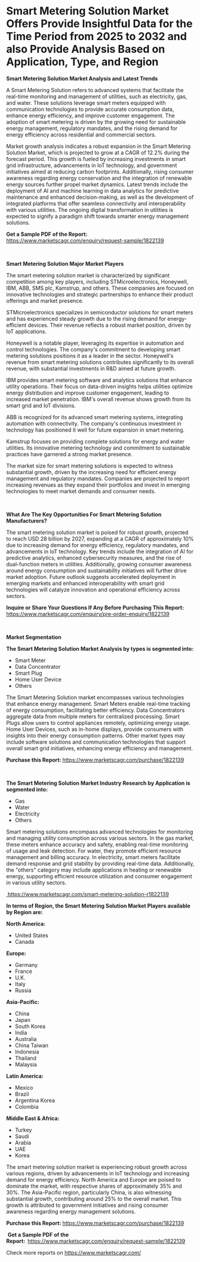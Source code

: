 <p><h1>Smart Metering Solution Market Offers Provide Insightful Data for the Time Period from 2025 to 2032 and also Provide Analysis Based on Application, Type, and Region</h1></p><p><strong>Smart Metering Solution Market Analysis and Latest Trends</strong></p>
<p><p>A Smart Metering Solution refers to advanced systems that facilitate the real-time monitoring and management of utilities, such as electricity, gas, and water. These solutions leverage smart meters equipped with communication technologies to provide accurate consumption data, enhance energy efficiency, and improve customer engagement. The adoption of smart metering is driven by the growing need for sustainable energy management, regulatory mandates, and the rising demand for energy efficiency across residential and commercial sectors.</p><p>Market growth analysis indicates a robust expansion in the Smart Metering Solution Market, which is projected to grow at a CAGR of 12.2% during the forecast period. This growth is fueled by increasing investments in smart grid infrastructure, advancements in IoT technology, and government initiatives aimed at reducing carbon footprints. Additionally, rising consumer awareness regarding energy conservation and the integration of renewable energy sources further propel market dynamics. Latest trends include the deployment of AI and machine learning in data analytics for predictive maintenance and enhanced decision-making, as well as the development of integrated platforms that offer seamless connectivity and interoperability with various utilities. The ongoing digital transformation in utilities is expected to signify a paradigm shift towards smarter energy management solutions.</p></p>
<p><strong>Get a Sample PDF of the Report:&nbsp;</strong> <a href="https://www.marketscagr.com/enquiry/request-sample/1822139?utm_campaign=2782&utm_medium=2&utm_source=Github&utm_content=ia&utm_term=09032025&utm_id=smart-metering-solution">https://www.marketscagr.com/enquiry/request-sample/1822139</a></p>
<p>&nbsp;</p>
<p><strong>Smart Metering Solution Major Market Players</strong></p>
<p><p>The smart metering solution market is characterized by significant competition among key players, including STMicroelectronics, Honeywell, IBM, ABB, SMS plc, Kamstrup, and others. These companies are focused on innovative technologies and strategic partnerships to enhance their product offerings and market presence.</p><p>STMicroelectronics specializes in semiconductor solutions for smart meters and has experienced steady growth due to the rising demand for energy-efficient devices. Their revenue reflects a robust market position, driven by IoT applications.</p><p>Honeywell is a notable player, leveraging its expertise in automation and control technologies. The company's commitment to developing smart metering solutions positions it as a leader in the sector. Honeywell's revenue from smart metering solutions contributes significantly to its overall revenue, with substantial investments in R&D aimed at future growth.</p><p>IBM provides smart metering software and analytics solutions that enhance utility operations. Their focus on data-driven insights helps utilities optimize energy distribution and improve customer engagement, leading to increased market penetration. IBM's overall revenue shows growth from its smart grid and IoT divisions.</p><p>ABB is recognized for its advanced smart metering systems, integrating automation with connectivity. The company's continuous investment in technology has positioned it well for future expansion in smart metering.</p><p>Kamstrup focuses on providing complete solutions for energy and water utilities. Its innovative metering technology and commitment to sustainable practices have garnered a strong market presence.</p><p>The market size for smart metering solutions is expected to witness substantial growth, driven by the increasing need for efficient energy management and regulatory mandates. Companies are projected to report increasing revenues as they expand their portfolios and invest in emerging technologies to meet market demands and consumer needs.</p></p>
<p>&nbsp;</p>
<p><strong>What Are The Key Opportunities For Smart Metering Solution Manufacturers?</strong></p>
<p><p>The smart metering solution market is poised for robust growth, projected to reach USD 28 billion by 2027, expanding at a CAGR of approximately 10% due to increasing demand for energy efficiency, regulatory mandates, and advancements in IoT technology. Key trends include the integration of AI for predictive analytics, enhanced cybersecurity measures, and the rise of dual-function meters in utilities. Additionally, growing consumer awareness around energy consumption and sustainability initiatives will further drive market adoption. Future outlook suggests accelerated deployment in emerging markets and enhanced interoperability with smart grid technologies will catalyze innovation and operational efficiency across sectors.</p></p>
<p><strong>Inquire or Share Your Questions If Any Before Purchasing This Report:</strong> <a href="https://www.marketscagr.com/enquiry/pre-order-enquiry/1822139?utm_campaign=2782&utm_medium=2&utm_source=Github&utm_content=ia&utm_term=09032025&utm_id=smart-metering-solution">https://www.marketscagr.com/enquiry/pre-order-enquiry/1822139</a></p>
<p>&nbsp;</p>
<p><strong>Market Segmentation</strong></p>
<p><strong>The Smart Metering Solution Market Analysis by types is segmented into:</strong></p>
<p><ul><li>Smart Meter</li><li>Data Concentrator</li><li>Smart Plug</li><li>Home User Device</li><li>Others</li></ul></p>
<p><p>The Smart Metering Solution market encompasses various technologies that enhance energy management. Smart Meters enable real-time tracking of energy consumption, facilitating better efficiency. Data Concentrators aggregate data from multiple meters for centralized processing. Smart Plugs allow users to control appliances remotely, optimizing energy usage. Home User Devices, such as in-home displays, provide consumers with insights into their energy consumption patterns. Other market types may include software solutions and communication technologies that support overall smart grid initiatives, enhancing energy efficiency and management.</p></p>
<p><strong>Purchase this Report:&nbsp;</strong><a href="https://www.marketscagr.com/purchase/1822139?utm_campaign=2782&utm_medium=2&utm_source=Github&utm_content=ia&utm_term=09032025&utm_id=smart-metering-solution">https://www.marketscagr.com/purchase/1822139</a></p>
<p>&nbsp;</p>
<p><strong>The Smart Metering Solution Market Industry Research by Application is segmented into:</strong></p>
<p><ul><li>Gas</li><li>Water</li><li>Electricity</li><li>Others</li></ul></p>
<p><p>Smart metering solutions encompass advanced technologies for monitoring and managing utility consumption across various sectors. In the gas market, these meters enhance accuracy and safety, enabling real-time monitoring of usage and leak detection. For water, they promote efficient resource management and billing accuracy. In electricity, smart meters facilitate demand response and grid stability by providing real-time data. Additionally, the "others" category may include applications in heating or renewable energy, supporting efficient resource utilization and consumer engagement in various utility sectors.</p></p>
<p><a href="https://www.marketscagr.com/smart-metering-solution-r1822139?utm_campaign=2782&utm_medium=2&utm_source=Github&utm_content=ia&utm_term=09032025&utm_id=smart-metering-solution">&nbsp;https://www.marketscagr.com/smart-metering-solution-r1822139</a></p>
<p><strong>In terms of Region, the Smart Metering Solution Market Players available by Region are:</strong></p>
<p>
    <p> <strong> North America: </strong>
        <ul>
            <li>United States</li>
            <li>Canada</li>
        </ul>
        </p> 
    <p> <strong> Europe: </strong>
        <ul>
            <li>Germany</li>
            <li>France</li>
            <li>U.K.</li>
            <li>Italy</li>
            <li>Russia</li>
        </ul>
        </p> 
    <p> <strong> Asia-Pacific: </strong>
        <ul>
            <li>China</li>
            <li>Japan</li>
            <li>South Korea</li>
            <li>India</li>
            <li>Australia</li>
            <li>China Taiwan</li>
            <li>Indonesia</li>
            <li>Thailand</li>
            <li>Malaysia</li>
        </ul>
        </p> 
    <p> <strong> Latin America: </strong>
        <ul>
            <li>Mexico</li>
            <li>Brazil</li>
            <li>Argentina Korea</li>
            <li>Colombia</li>
        </ul>
        </p> 
    <p> <strong> Middle East & Africa: </strong>
        <ul>
            <li>Turkey</li>
            <li>Saudi</li>
            <li>Arabia</li>
            <li>UAE</li>
            <li>Korea</li>
        </ul>
    </p>
    </p>
<p><p>The smart metering solution market is experiencing robust growth across various regions, driven by advancements in IoT technology and increasing demand for energy efficiency. North America and Europe are poised to dominate the market, with respective shares of approximately 35% and 30%. The Asia-Pacific region, particularly China, is also witnessing substantial growth, contributing around 25% to the overall market. This growth is attributed to government initiatives and rising consumer awareness regarding energy management solutions.</p></p>
<p><strong>Purchase this Report: </strong><a href="https://www.marketscagr.com/purchase/1822139?utm_campaign=2782&utm_medium=2&utm_source=Github&utm_content=ia&utm_term=09032025&utm_id=smart-metering-solution">https://www.marketscagr.com/purchase/1822139</a></p>
<p>&nbsp;<strong>Get a Sample PDF of the Report:&nbsp;&nbsp;</strong><a href="https://www.marketscagr.com/enquiry/request-sample/1822139?utm_campaign=2782&utm_medium=2&utm_source=Github&utm_content=ia&utm_term=09032025&utm_id=smart-metering-solution">https://www.marketscagr.com/enquiry/request-sample/1822139</a></p>
<p><strong></strong></p>
<p>Check more reports on <a href="https://www.marketscagr.com/?utm_campaign=2782&utm_medium=2&utm_source=Github&utm_content=ia&utm_term=09032025&utm_id=smart-metering-solution">https://www.marketscagr.com/</a></p>